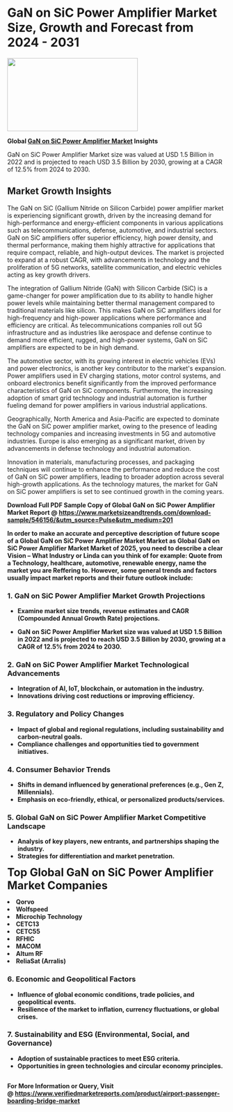 <H1>GaN on SiC Power Amplifier Market Size, Growth and Forecast from 2024 - 2031</H1><img class="aligncenter size-medium wp-image-584254" src="https://thirdeyenews.in/wp-content/uploads/2024/09/Global-Market-Research-300x168.jpeg" alt="" width="300" height="168" /><p><strong>Global&nbsp;<a href="https://www.marketsizeandtrends.com/download-sample/546156/&amp;utm_source=Pulse&amp;utm_medium=201">GaN on SiC Power Amplifier Market</a> Insights</strong></p><p>GaN on SiC Power Amplifier Market size was valued at USD 1.5 Billion in 2022 and is projected to reach USD 3.5 Billion by 2030, growing at a CAGR of 12.5% from 2024 to 2030.</p><p><h2>Market Growth Insights</h2> <p>The GaN on SiC (Gallium Nitride on Silicon Carbide) power amplifier market is experiencing significant growth, driven by the increasing demand for high-performance and energy-efficient components in various applications such as telecommunications, defense, automotive, and industrial sectors. GaN on SiC amplifiers offer superior efficiency, high power density, and thermal performance, making them highly attractive for applications that require compact, reliable, and high-output devices. The market is projected to expand at a robust CAGR, with advancements in technology and the proliferation of 5G networks, satellite communication, and electric vehicles acting as key growth drivers.</p> <p><strong></strong></p> <p>The integration of Gallium Nitride (GaN) with Silicon Carbide (SiC) is a game-changer for power amplification due to its ability to handle higher power levels while maintaining better thermal management compared to traditional materials like silicon. This makes GaN on SiC amplifiers ideal for high-frequency and high-power applications where performance and efficiency are critical. As telecommunications companies roll out 5G infrastructure and as industries like aerospace and defense continue to demand more efficient, rugged, and high-power systems, GaN on SiC amplifiers are expected to be in high demand.</p> <p>The automotive sector, with its growing interest in electric vehicles (EVs) and power electronics, is another key contributor to the market's expansion. Power amplifiers used in EV charging stations, motor control systems, and onboard electronics benefit significantly from the improved performance characteristics of GaN on SiC components. Furthermore, the increasing adoption of smart grid technology and industrial automation is further fueling demand for power amplifiers in various industrial applications.</p> <p>Geographically, North America and Asia-Pacific are expected to dominate the GaN on SiC power amplifier market, owing to the presence of leading technology companies and increasing investments in 5G and automotive industries. Europe is also emerging as a significant market, driven by advancements in defense technology and industrial automation.</p> <p>Innovation in materials, manufacturing processes, and packaging techniques will continue to enhance the performance and reduce the cost of GaN on SiC power amplifiers, leading to broader adoption across several high-growth applications. As the technology matures, the market for GaN on SiC power amplifiers is set to see continued growth in the coming years.</p> <p><strong></p><p><span class=""><strong>Download Full PDF Sample Copy of Global GaN on SiC Power Amplifier Market Report</strong> @ <a href="https://www.marketsizeandtrends.com/download-sample/546156/&amp;utm_source=Pulse&amp;utm_medium=201" target="_blank">https://www.marketsizeandtrends.com/download-sample/546156/&amp;utm_source=Pulse&amp;utm_medium=201</a></span></p><p>In order to make an accurate and perceptive description of future scope of a Global&nbsp;GaN on SiC Power Amplifier Market Market as Global&nbsp;GaN on SiC Power Amplifier Market Market of 2025, you need to describe a clear Vision &ndash; What Industry or Linda can you think of for example: Quote from a Technology, healthcare, automotive, renewable energy, name the market you are Reffering to. However, some general trends and factors usually impact market reports and their future outlook include:</p><h3>1.&nbsp;<strong>GaN on SiC Power Amplifier Market Growth Projections</strong></h3><ul><li>Examine market size trends, revenue estimates and CAGR (Compounded Annual Growth Rate) projections.</li><li><p>GaN on SiC Power Amplifier Market size was valued at USD 1.5 Billion in 2022 and is projected to reach USD 3.5 Billion by 2030, growing at a CAGR of 12.5% from 2024 to 2030.</p></li></ul><h3>2.&nbsp;<strong>GaN on SiC Power Amplifier Market Technological Advancements</strong></h3><ul><li>Integration of AI, IoT, blockchain, or automation in the industry.</li><li>Innovations driving cost reductions or improving efficiency.</li></ul><h3>3.&nbsp;<strong>Regulatory and Policy Changes</strong></h3><ul><li>Impact of global and regional regulations, including sustainability and carbon-neutral goals.</li><li>Compliance challenges and opportunities tied to government initiatives.</li></ul><h3>4.&nbsp;<strong>Consumer Behavior Trends</strong></h3><ul><li>Shifts in demand influenced by generational preferences (e.g., Gen Z, Millennials).</li><li>Emphasis on eco-friendly, ethical, or personalized products/services.</li></ul><h3>5.&nbsp;<strong>Global GaN on SiC Power Amplifier Market Competitive Landscape</strong></h3><ul><li>Analysis of key players, new entrants, and partnerships shaping the industry.</li><li>Strategies for differentiation and market penetration.</li></ul><p data-pm-slice="1 1 []"><span style="color: inherit; font-family: inherit; font-size: 25px;">Top Global GaN on SiC Power Amplifier Market Companies</span></p><div class="" data-test-id=""><p><li>Qorvo</li><li> Wolfspeed</li><li> Microchip Technology</li><li> CETC13</li><li> CETC55</li><li> RFHIC</li><li> MACOM</li><li> Altum RF</li><li> ReliaSat (Arralis)</li></p></div><h3>6.&nbsp;<strong>Economic and Geopolitical Factors</strong></h3><ul><li>Influence of global economic conditions, trade policies, and geopolitical events.</li><li>Resilience of the market to inflation, currency fluctuations, or global crises.</li></ul><h3>7.&nbsp;<strong>Sustainability and ESG (Environmental, Social, and Governance)</strong></h3><ul><li>Adoption of sustainable practices to meet ESG criteria.</li><li>Opportunities in green technologies and circular economy principles.</li></ul><h2><strong style="font-size: 14px;">For More Information or Query, Visit @&nbsp;</strong><a style="background-color: #ffffff; font-size: 14px;" href="https://www.marketsizeandtrends.com/report/gan-on-sic-power-amplifier-market/" target="_blank">https://www.verifiedmarketreports.com/product/airport-passenger-boarding-bridge-market</a></h2>